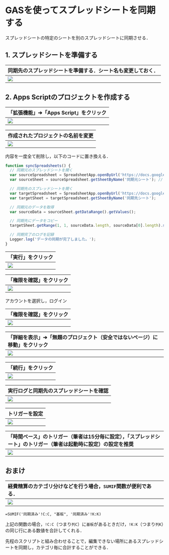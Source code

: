 # GASを使ってスプレッドシートを同期する

スプレッドシートの特定のシートを別のスプレッドシートに同期させる．

## 1. スプレッドシートを準備する

|同期先のスプレッドシートを準備する．シート名も変更しておく．|
|:--|
|<img src="img/spreadSheetPreparation.png">|

## 2. Apps Scriptのプロジェクトを作成する
|「拡張機能」➔「Apps Script」をクリック|
|:--|
|<img src="img/makeAppsScriptProject.png">|

|作成されたプロジェクトの名前を変更|
|:--|
|<img src="https://raw.githubusercontent.com/00kenno/Expense_Report_Form/refs/heads/main/img/04_click_to_change_name.png">|


内容を一度全て削除し，以下のコードに置き換える．
```javascript
function syncSpreadsheets() {
  // 同期元のスプレッドシートを開く
  var sourceSpreadsheet = SpreadsheetApp.openByUrl('https://docs.google.com/spreadsheets/d/&%$#&%$#&%$#&%$#&%$#&%$#&%$#&%$#&%$#&%$#/edit'); // 作成者自身で変更してください
  var sourceSheet = sourceSpreadsheet.getSheetByName('同期元シート'); // 作成者自身で変更してください

  // 同期先のスプレッドシートを開く
  var targetSpreadsheet = SpreadsheetApp.openByUrl('https://docs.google.com/spreadsheets/d/&%$#&%$#&%$#&%$#&%$#&%$#&%$#&%$#&%$#&%$#/edit'); // 作成者自身で変更してください
  var targetSheet = targetSpreadsheet.getSheetByName('同期先シート');

  // 同期元のデータを取得
  var sourceData = sourceSheet.getDataRange().getValues();

  // 同期先にデータをコピー
  targetSheet.getRange(1, 1, sourceData.length, sourceData[0].length).setValues(sourceData);

  // 同期完了のログを記録
  Logger.log('データの同期が完了しました。');
}
```

|「実行」をクリック|
|:--|
|<img src="img/execute.png">|


|「権限を確認」をクリック|
|:--|
|<img src="img/confirmAccess.png">|

アカウントを選択し，ログイン

|「権限を確認」をクリック|
|:--|
|<img src="img/confirmAccess.png">|

|「詳細を表示」➔「無題のプロジェクト（安全ではないページ）に移動」をクリック|
|:--|
|<img src="img/alert.png">|

|「続行」をクリック|
|:--|
|<img src="img/continue.png">|

|実行ログと同期先のスプレッドシートを確認|
|:--|
|<img src="img/success.png">|

|トリガーを設定|
|:--|
|<img src="img/trigger.png">|

|「時間ベース」のトリガー（筆者は15分毎に設定），「スプレッドシート」のトリガー（筆者は起動時に設定）の設定を推奨|
|:--|
|<img src="img/settedTriggers.png">|

## おまけ
|経費精算のカテゴリ分けなどを行う場合，`SUMIF`関数が便利である．|
|:--|
|<img src="img/sumif.png">|

```
=SUMIF('同期済み'!C:C, "基板", '同期済み'!K:K)
```

上記の関数の場合，`!C:C`（つまり`列C`）に`基板`があるときだけ，`!K:K`（つまり`列K`）の同じ行にある数値を合計してくれる．

先程のスクリプトと組み合わせることで，編集できない場所にあるスプレッドシートを同期し，カテゴリ毎に合計することができる．
